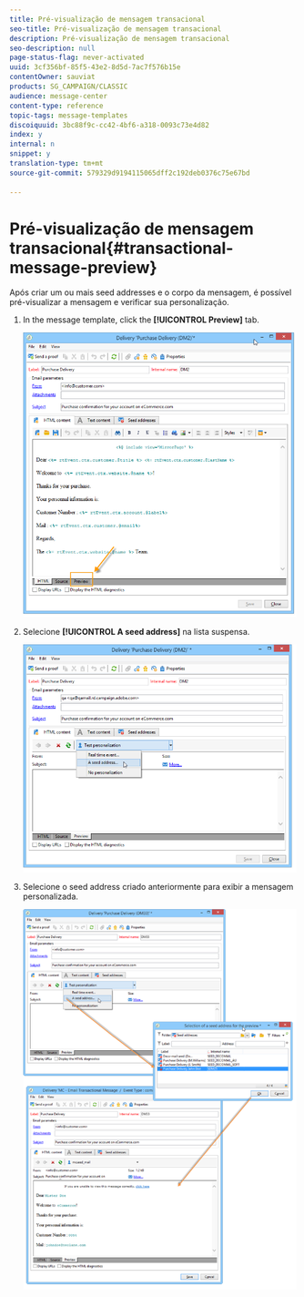 ```yaml
---
title: Pré-visualização de mensagem transacional
seo-title: Pré-visualização de mensagem transacional
description: Pré-visualização de mensagem transacional
seo-description: null
page-status-flag: never-activated
uuid: 3cf356bf-85f5-43e2-8d5d-7ac7f576b15e
contentOwner: sauviat
products: SG_CAMPAIGN/CLASSIC
audience: message-center
content-type: reference
topic-tags: message-templates
discoiquuid: 3bc88f9c-cc42-4bf6-a318-0093c73e4d82
index: y
internal: n
snippet: y
translation-type: tm+mt
source-git-commit: 579329d9194115065dff2c192deb0376c75e67bd

---
```



# Pré-visualização de mensagem transacional{#transactional-message-preview}

Após criar um ou mais seed addresses e o corpo da mensagem, é possível pré-visualizar a mensagem e verificar sua personalização.

1. In the message template, click the **[!UICONTROL Preview]** tab.

   ![](assets/messagecenter_preview_001.png)

1. Selecione **[!UICONTROL A seed address]** na lista suspensa.

   ![](assets/messagecenter_preview_002.png)

1. Selecione o seed address criado anteriormente para exibir a mensagem personalizada.

   ![](assets/messagecenter_create_seedaddr_009.png)

